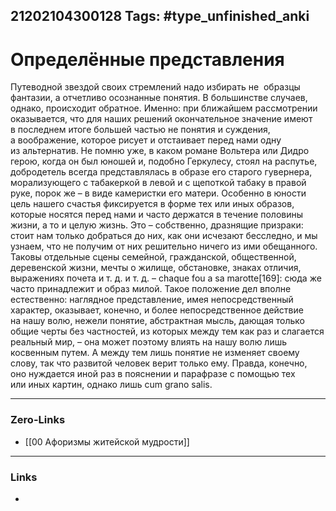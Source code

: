 21202104300128
Tags: #type_unfinished_anki 
---
# Определённые представления

Путеводной звездой своих стремлений надо избирать не  образцы фантазии, а отчетливо осознанные понятия. В большинстве случаев, однако, происходит обратное. Именно: при ближайшем рассмотрении оказывается, что для наших решений окончательное значение имеют в последнем итоге большей частью не понятия и суждения, а воображение, которое рисует и отстаивает перед нами одну из альтернатив. Не помню уже, в каком романе Вольтера или Дидро герою, когда он был юношей и, подобно Геркулесу, стоял на распутье, добродетель всегда представлялась в образе его старого гувернера, морализующего с табакеркой в левой и с щепоткой табаку в правой руке, порок же – в виде камеристки его матери. Особенно в юности цель нашего счастья фиксируется в форме тех или иных образов, которые носятся перед нами и часто держатся в течение половины жизни, а то и целую жизнь. Это – собственно, дразнящие призраки: стоит нам только добраться до них, как они исчезают бесследно, и мы узнаем, что не получим от них решительно ничего из ими обещанного. Таковы отдельные сцены семейной, гражданской, общественной, деревенской жизни, мечты о жилище, обстановке, знаках отличия, выражениях почета и т. д. и т. д. – chaque fou a sa marotte[169]: сюда же часто принадлежит и образ милой. Такое положение дел вполне естественно: наглядное представление, имея непосредственный характер, оказывает, конечно, и более непосредственное действие на нашу волю, нежели понятие, абстрактная мысль, дающая только общие черты без частностей, из которых между тем как раз и слагается реальный мир, – она может поэтому влиять на нашу волю лишь косвенным путем. А между тем лишь понятие не изменяет своему слову, так что развитой человек верит только ему. Правда, конечно, оно нуждается иной раз в пояснении и парафразе с помощью тех или иных картин, однако лишь cum grano salis.

---
### Zero-Links
- [[00 Афоризмы житейской мудрости]]
---
### Links
-